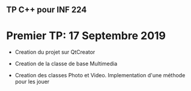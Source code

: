 ## TP C++ pour INF 224

# Premier TP: 17 Septembre 2019

- Creation du projet sur QtCreator

- Creation de la classe de base Multimedia

- Creation des classes Photo et Video. Implementation d'une méthode pour les jouer

